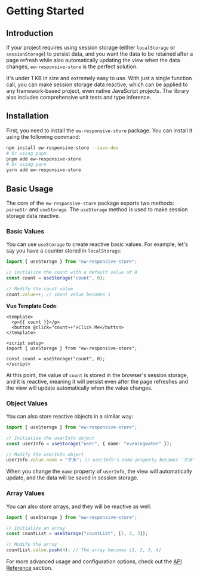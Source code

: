 # Getting Started

## Introduction

If your project requires using session storage (either `localStorage` or `sessionStorage`) to persist data, and you want the data to be retained after a page refresh while also automatically updating the view when the data changes, `ew-responsive-store` is the perfect solution.

It's under 1 KB in size and extremely easy to use. With just a single function call, you can make session storage data reactive, which can be applied to any framework-based project, even native JavaScript projects. The library also includes comprehensive unit tests and type inference.

## Installation

First, you need to install the `ew-responsive-store` package. You can install it using the following command:

```bash
npm install ew-responsive-store --save-dev
# Or using pnpm
pnpm add ew-responsive-store
# Or using yarn
yarn add ew-responsive-store
```

## Basic Usage

The core of the `ew-responsive-store` package exports two methods: `parseStr` and `useStorage`. The `useStorage` method is used to make session storage data reactive.

### Basic Values

You can use `useStorage` to create reactive basic values. For example, let's say you have a counter stored in `localStorage`:

```ts
import { useStorage } from "ew-responsive-store";

// Initialize the count with a default value of 0
const count = useStorage("count", 0);

// Modify the count value
count.value++; // count value becomes 1
```

**Vue Template Code**:

```vue
<template>
  <p>{{ count }}</p>
  <button @click="count++">Click Me</button>
</template>

<script setup>
import { useStorage } from "ew-responsive-store";

const count = useStorage("count", 0);
</script>
```

At this point, the value of `count` is stored in the browser's session storage, and it is reactive, meaning it will persist even after the page refreshes and the view will update automatically when the value changes.

### Object Values

You can also store reactive objects in a similar way:

```ts
import { useStorage } from "ew-responsive-store";

// Initialize the userInfo object
const userInfo = useStorage("user", { name: "eveningwater" });

// Modify the userInfo object
userInfo.value.name = "夕水"; // userInfo's name property becomes '夕水'
```

When you change the `name` property of `userInfo`, the view will automatically update, and the data will be saved in session storage.

### Array Values

You can also store arrays, and they will be reactive as well:

```ts
import { useStorage } from "ew-responsive-store";

// Initialize an array
const countList = useStorage("countList", [1, 2, 3]);

// Modify the array
countList.value.push(4); // The array becomes [1, 2, 3, 4]
```

For more advanced usage and configuration options, check out the [API Reference](/api/) section.
